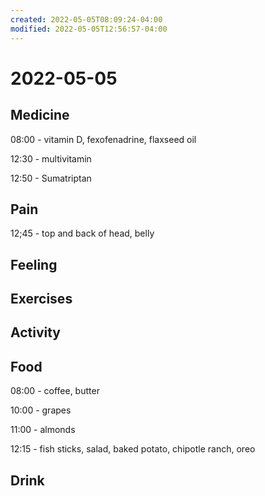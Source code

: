 ```yaml
---
created: 2022-05-05T08:09:24-04:00
modified: 2022-05-05T12:56:57-04:00
---
```


# 2022-05-05

## Medicine

08:00 - vitamin D, fexofenadrine, flaxseed oil

12:30 - multivitamin

12:50 - Sumatriptan

## Pain

12;45 - top and back of head, belly


## Feeling


## Exercises


## Activity


## Food

08:00 - coffee, butter

10:00 - grapes

11:00 - almonds

12:15 - fish sticks, salad, baked potato, chipotle ranch, oreo


## Drink
